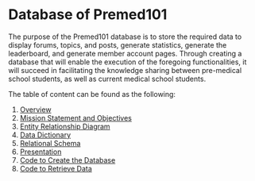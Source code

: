 # Database of Premed101
The purpose of the Premed101 database is to store the required data to display forums, topics, and posts, generate statistics, generate the leaderboard, and generate member account pages. Through creating a database that will enable the execution of the foregoing functionalities, it will succeed in facilitating the knowledge sharing between pre-medical school students, as well as current medical school students.

The table of content can be found as the following:
1. [Overview](https://github.com/tzyiyuet/pre-med_forum/blob/master/Overview.md)
2. [Mission Statement and Objectives](https://github.com/tzyiyuet/pre-med_forum/blob/master/Mission%20Statement%20and%20Objectives.md)
3. [Entity Relationship Diagram](https://github.com/tzyiyuet/pre-med_forum/blob/master/ERD.JPG)
4. [Data Dictionary](https://github.com/tzyiyuet/pre-med_forum/blob/master/Data%20Dictionary.md)
5. [Relational Schema](https://github.com/tzyiyuet/pre-med_forum/blob/master/Relational%20Schema.md)
6. [Presentation](https://tzyiyuet.github.io/premed_database/)
7. [Code to Create the Database](https://github.com/tzyiyuet/pre-med_forum/blob/master/create.sql)
8. [Code to Retrieve Data](https://github.com/tzyiyuet/pre-med_forum/blob/master/queries.sql)
